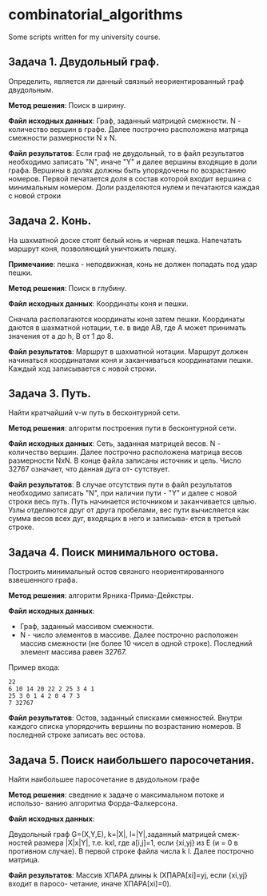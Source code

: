 # combinatorial_algorithms
Some scripts written for my university course.

## Задача 1. Двудольный граф.
Определить, является ли данный связный неориентированный граф двудольным.

**Метод решения**: Поиск в ширину.

**Файл исходных данных**:
Граф, заданный матрицей смежности.
N - количество вершин в графе.
Далее построчно расположена матрица смежности размерности N x N.

**Файл результатов**:
Если граф не двудольный, то в файл результатов необходимо записать
"N", иначе "Y" и далее вершины входящие в доли графа. Вершины в долях
должны быть упорядочены по возрастанию номеров. Первой печатается доля в
состав которой входит вершина с минимальным номером. Доли разделяются нулем
и печатаются каждая с новой строки

## Задача 2. Конь.
На шахматной доске стоят белый конь и черная пешка. Напечатать маршрут коня, позволяющий уничтожить пешку.

**Примечание**: пешка - неподвижная, конь не должен попадать под удар пешки.

**Метод решения**: Поиск в глубину.

**Файл исходных данных**: Координаты коня и пешки.

Сначала располагаются координаты коня затем пешки. Координаты даются в шахматной нотации, т.е. в виде AB, где A может принимать значения от a до h, B от 1 до 8.

**Файл результатов**: Маршрут в шахматной нотации. Маршрут должен начинаться координатами коня и заканчиваться координатами пешки. Каждый ход записывается с новой строки.

## Задача 3. Путь.
Найти кратчайший v-w путь в бесконтурной сети.

**Метод решения**: алгоритм построения пути в бесконтурной сети.
 
**Файл исходных данных**: Сеть, заданная матрицей весов.
N - количество вершин.
Далее построчно  расположена  матрица весов размерности NxN.  В конце
файла записаны источник и цель.  Число 32767 означает, что данная дуга от-
сутствует.
 
**Файл результатов**:
 В случае  отсутствия пути в файл результатов необходимо записать "N",
при наличии пути - "Y" и далее с новой строки весь путь.  Путь начинается
источником и заканчивается целью. Узлы отделяются друг от друга пробелами,
вес пути вычисляется как сумма весов всех дуг, входящих в него и записыва-
ется в третьей строке.

## Задача 4. Поиск минимального остова.
Построить минимальный остов связного неориентированного взвешенного графа.

**Метод решения**: алгоритм Ярника-Прима-Дейкстры.

**Файл исходных данных**:
- Граф, заданный массивом смежности.
- N - число элементов в массиве. Далее построчно расположен массив смежности
(не более 10 чисел в одной строке). Последний элемент массива равен 32767.

Пример входа:
```
22
6 10 14 20 22 2 25 3 4 1
25 3 0 1 4 2 0 4 7 3 
7 32767
```

**Файл результатов**:
Остов, заданный списками смежностей. Внутри каждого списка
упорядочить вершины по возрастанию номеров. В последней строке записать вес остова.


## Задача 5. Поиск наибольшего паросочетания.
Найти наибольшее паpосочетание в двудольном гpафе

**Метод решения**: сведение к задаче о максимальном потоке и использо-
ванию алгоpитма Фоpда-Фалкеpсона.

**Файл исходных данных**:

Двудольный граф G=(X,Y,E), k=|X|, l=|Y|,заданный матрицей смеж-
ностей размера |X|x|Y|, т.е. kxl, где a[i,j]=1, если {xi,yj} из E (и = 0 в противном случае).
В пеpвой стpоке файла числа k l. Далее постpочно матpица.

**Файл результатов**:
Массив XПАРА длины k (XПАРА[xi]=yj, если {xi,yj} входит в паросо-
четание, иначе XПАРА[xi]=0).
